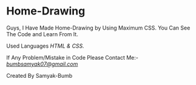 # Home-Drawing

 Guys, I Have Made Home-Drawing by Using Maximum CSS. You Can See The Code and Learn From It.

Used Languages *HTML & CSS.* 

If Any Problem/Mistake in Code Please Contact Me:- *bumbsamyak07@gmail.com*

Created By Samyak-Bumb
